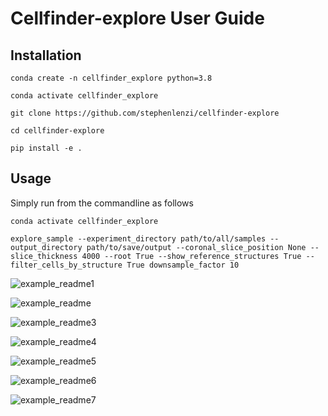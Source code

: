 # Cellfinder-explore User Guide

## Installation


```conda create -n cellfinder_explore python=3.8```

```conda activate cellfinder_explore```

```git clone https://github.com/stephenlenzi/cellfinder-explore```

```cd cellfinder-explore```

```pip install -e .```

## Usage

Simply run from the commandline as follows

```conda activate cellfinder_explore```

```explore_sample --experiment_directory path/to/all/samples --output_directory path/to/save/output --coronal_slice_position None --slice_thickness 4000 --root True --show_reference_structures True --filter_cells_by_structure True downsample_factor 10```

![example_readme1](https://user-images.githubusercontent.com/12136220/159718609-3936a211-4a8b-4ccd-a1fd-4d709c0c7202.png)

![example_readme](https://user-images.githubusercontent.com/12136220/159717814-c0e967cb-6e23-4297-8313-8cdc8e34fff0.png)

![example_readme3](https://user-images.githubusercontent.com/12136220/159720896-135113c6-a46d-4240-8545-27fbe8cad504.png)

![example_readme4](https://user-images.githubusercontent.com/12136220/159721409-981546df-332c-41f2-a14b-813b982ed513.png)

![example_readme5](https://user-images.githubusercontent.com/12136220/159723470-bdd02233-3200-4370-a13f-8737896bc579.png)

![example_readme6](https://user-images.githubusercontent.com/12136220/159723484-ace4024b-fd6a-4500-9a66-e846fb76214c.png)

![example_readme7](https://user-images.githubusercontent.com/12136220/159724475-2722f311-633a-4c45-baed-14c04f9a6212.png)
